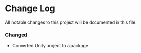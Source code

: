 
# Change Log
All notable changes to this project will be documented in this file.
 
### Changed
 
- Converted Unity project to a package